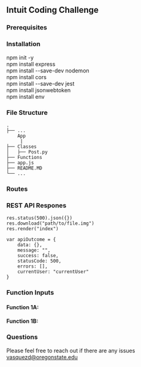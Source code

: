 ## Intuit Coding Challenge

### Prerequisites

### Installation 
npm init -y  
npm install express  
npm install --save-dev nodemon   
npm install cors    
npm install --save-dev jest    
npm install jsonwebtoken    
npm install env    

### File Structure
    .
    ├── ...
        App 	               
         |
    ├── Classes             
    │   ├── Post.py                       
    ├── Functions 							 
    ├── app.js    					 
    ├── README.MD
    └── ...

### Routes

### REST API Respones
```
res.status(500).json({})    
res.download("path/to/file.img")    
res.render("index")    
```

```
var apiOutcome = {    
    data: {},    
    message: "",    
    success: false,    
    statusCode: 500,   
    errors: [],    
    currentUser: "currentUser"    
}  
```

### Function Inputs
#### Function 1A: ####

 
#### Function 1B: ####
 

### Questions
Please feel free to reach out if there are any issues
vasquezd@oregonstate.edu

 

